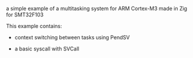 a simple example of a multitasking system for ARM Cortex-M3 made in Zig for SMT32F103


This example contains:

- context switching between tasks using PendSV

- a basic syscall with SVCall